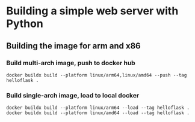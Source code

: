 # Building a simple web server with Python



## Building the image for arm and x86

### Build multi-arch image, push to docker hub

```
docker buildx build --platform linux/arm64,linux/amd64 --push --tag helloflask . 
```

### Build single-arch image, load to local docker 

```
docker buildx build --platform linux/arm64 --load --tag helloflask . 
docker buildx build --platform linux/amd64 --load --tag helloflask . 
```

